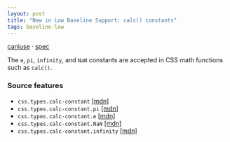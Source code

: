 ```yaml
---
layout: post
title: "New in Low Baseline Support: calc() constants"
tags: baseline-low
---
```


[caniuse](https://caniuse.com/?search=calc-constants) · [spec](https://drafts.csswg.org/css-values-4/#calc-keywords)

The `e`, `pi`, `infinity`, and `NaN` constants are accepted in CSS math functions such as `calc()`.

### Source features

- ``css.types.calc-constant`` [[mdn]](https://developer.mozilla.org/en-US/search?q=css.types.calc-constant)
- ``css.types.calc-constant.pi`` [[mdn]](https://developer.mozilla.org/en-US/search?q=css.types.calc-constant.pi)
- ``css.types.calc-constant.e`` [[mdn]](https://developer.mozilla.org/en-US/search?q=css.types.calc-constant.e)
- ``css.types.calc-constant.NaN`` [[mdn]](https://developer.mozilla.org/en-US/search?q=css.types.calc-constant.NaN)
- ``css.types.calc-constant.infinity`` [[mdn]](https://developer.mozilla.org/en-US/search?q=css.types.calc-constant.infinity)
